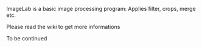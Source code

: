 ImageLab is a basic image processing program:
Applies filter, crops, merge etc.

Please read the wiki to get more informations

To be continued
